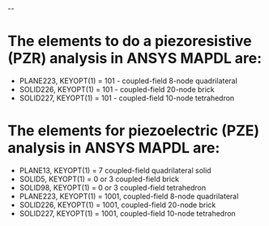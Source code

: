 --

# The elements to do a piezoresistive (PZR) analysis in ANSYS MAPDL are:
* PLANE223, KEYOPT(1) = 101 - coupled-field 8-node quadrilateral 
* SOLID226, KEYOPT(1) = 101 - coupled-field 20-node brick 
* SOLID227, KEYOPT(1) = 101 - coupled-field 10-node tetrahedron 

# The elements for piezoelectric (PZE) analysis in ANSYS MAPDL are:
* PLANE13,  KEYOPT(1) = 7 coupled-field quadrilateral solid 
* SOLID5,   KEYOPT(1) = 0 or 3 coupled-field brick 
* SOLID98,  KEYOPT(1) = 0 or 3 coupled-field tetrahedron 
* PLANE223, KEYOPT(1) = 1001, coupled-field 8-node quadrilateral 
* SOLID226, KEYOPT(1) = 1001, coupled-field 20-node brick 
* SOLID227, KEYOPT(1) = 1001, coupled-field 10-node tetrahedron 
